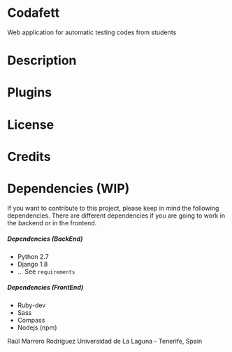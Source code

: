 # Codafett
Web application for automatic testing codes from students
# Description
# Plugins
# License
# Credits

# Dependencies (WIP)
If you want to contribute to this project, please keep in mind the following dependencies. There
are different dependencies if you are going to work in the backend or in the frontend.
##### Dependencies (BackEnd)
* Python 2.7
* Django 1.8
* ... See `requirements`

##### Dependencies (FrontEnd)
* Ruby-dev
* Sass
* Compass
* Nodejs (npm)

Raúl Marrero Rodríguez
Universidad de La Laguna - Tenerife, Spain
